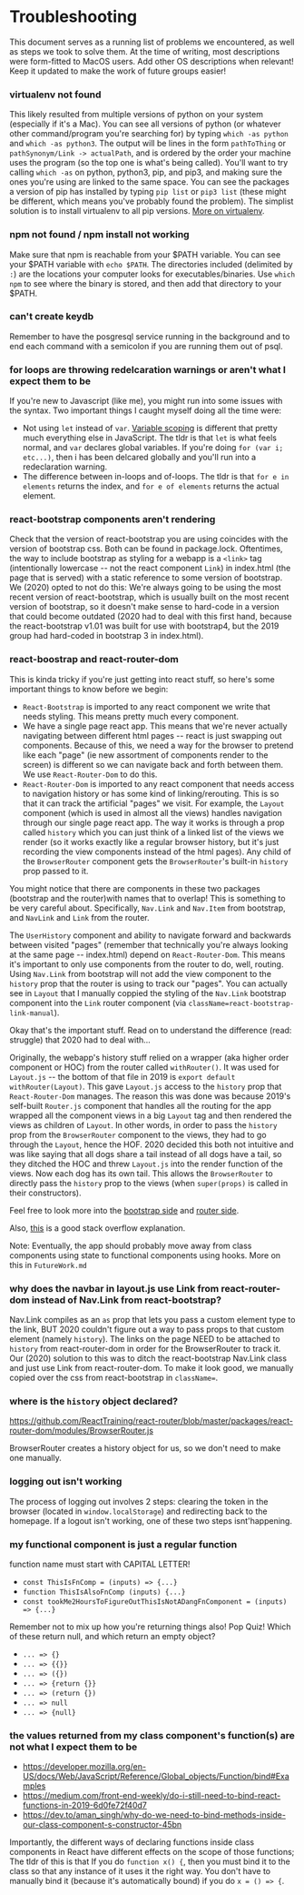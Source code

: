 # Troubleshooting

This document serves as a running list of problems we encountered, as well as steps we took to solve them. At the time of writing, most descriptions were form-fitted to MacOS users. Add other OS descriptions when relevant! Keep it updated to make the work of future groups easier!


### virtualenv not found
This likely resulted from multiple versions of python on your system (especially if it's a Mac). You can see all versions of python (or whatever other command/program you're searching for) by typing `which -as python` and `which -as python3`. The output will be lines in the form `pathToThing` or `pathSynonym/Link -> actualPath`, and is ordered by the order your machine uses the program (so the top one is what's being called). You'll want to try calling `which -as` on python, python3, pip, and pip3, and making sure the ones you're using are linked to the same space. You can see the packages a version of pip has installed by typing `pip list` or `pip3 list` (these might be different, which means you've probably found the problem). The simplist solution is to install virtualenv to all pip versions. [More on virtualenv](https://pypi.org/project/virtualenv/).

### npm not found / npm install not working
Make sure that npm is reachable from your $PATH variable. You can see your $PATH variable with `echo $PATH`. The directories included (delimited by `:`) are the locations your computer looks for executables/binaries. Use `which npm` to see where the binary is stored, and then add that directory to your $PATH. 

### can't create keydb
Remember to have the posgresql service running in the background and to end each command with a semicolon if you are running them out of psql.

### for loops are throwing redelcaration warnings or aren't what I expect them to be 
If you're new to Javascript (like me), you might run into some issues with the syntax. Two important things I caught myself doing all the time were:
* Not using `let` instead of `var`. [Variable scoping](https://developer.mozilla.org/en-US/docs/Web/JavaScript/A_re-introduction_to_JavaScript#Variables) is different that pretty much everything else in JavaScript. The tldr is that `let` is what feels normal, and `var` declares global variables. If you're doing `for (var i; etc...)`, then i has been delcared globally and you'll run into a redeclaration warning.
* The difference between in-loops and of-loops. The tldr is that `for e in elements` returns the index, and `for e of elements` returns the actual element.

### react-bootstrap components aren't rendering
Check that the version of react-bootstrap you are using coincides with the version of bootstrap css. Both can be found in package.lock.
Oftentimes, the way to include bootstrap as styling for a webapp is a `<link>` tag (intentionally lowercase -- not the react component `Link`) in index.html (the page that is served) with a static reference to some version of bootstrap. We (2020) opted to not do this: We're always going to be using the most recent version of react-bootstrap, which is usually built on the most recent version of bootstrap, so it doesn't make sense to hard-code in a version that could become outdated (2020 had to deal with this first hand, because the react-bootstrap v1.01 was built for use with bootstrap4, but the 2019 group had hard-coded in bootstrap 3 in index.html). 

### react-boostrap and react-router-dom
This is kinda tricky if you're just getting into react stuff, so here's some important things to know before we begin:
* `React-Bootstrap` is imported to any react component we write that needs styling. This means pretty much every component.
* We have a single page react app. This means that we're never actually navigating between different html pages -- react is just swapping out components. Because of this, we need a way for the browser to pretend like each "page" (ie new assortment of components render to the screen) is different so we can navigate back and forth between them. We use `React-Router-Dom` to do this.
* `React-Router-Dom` is imported to any react component that needs access to navigation history or has some kind of linking/rerouting. This is so that it can track the artificial "pages" we visit. For example, the `Layout` component (which is used in almost all the views) handles navigation through our single page react app. The way it works is through a prop called `history` which you can just think of a linked list of the views we render (so it works exactly like a regular browser history, but it's just recording the view components instead of the html pages). Any child of the `BrowserRouter` component gets the `BrowserRouter`'s built-in `history` prop passed to it.

You might notice that there are components in these two packages (bootstrap and the router)with names that to overlap! This is something to be very careful about. Specifically, `Nav.Link` and `Nav.Item` from bootstrap, and `NavLink` and `Link` from the router.

The `UserHistory` component and ability to navigate forward and backwards between visited "pages" (remember that technically you're always looking at the same page -- index.html) depend on `React-Router-Dom`. This means it's important to only use components from the router to do, well, routing. Using `Nav.Link` from bootstrap will not add the view component to the `history` prop that the router is using to track our "pages". You can actually see in `Layout` that I manually coppied the styling of the `Nav.Link` bootstrap component into the `Link` router component (via `className=react-bootstrap-link-manual`).

Okay that's the important stuff. Read on to understand the difference (read: struggle) that 2020 had to deal with... 

Originally, the webapp's history stuff relied on a wrapper (aka higher order component or HOC) from the router called `withRouter()`. It was used for `Layout.js` -- the bottom of that file in 2019 is `export default withRouter(Layout)`. This gave `Layout.js` access to the `history` prop that `React-Router-Dom` manages. The reason this was done was because 2019's self-built `Router.js` component that handles all the routing for the app wrapped all the component views in a big `Layout` tag and then rendered the views as children of `Layout`. In other words, in order to pass the `history` prop from the `BrowserRouter` component to the views, they had to go through the `Layout`, hence the HOF. 2020 decided this both not intuitive and was like saying that all dogs share a tail instead of all dogs have a tail, so they ditched the HOC and threw `Layout.js` into the render function of the views. Now each dog has its own tail. This allows the `BrowserRouter` to directly pass the `history` prop to the views (when `super(props)` is called in their constructors). 

Feel free to look more into the [bootstrap side](https://react-bootstrap.github.io/components/navs/#nav-item-props) and [router side](https://reacttraining.com/react-router/web/api/NavLink).

Also, [this](https://stackoverflow.com/questions/27928372/react-router-urls-dont-work-when-refreshing-or-writing-manually) is a good stack overflow explanation.

Note: Eventually, the app should probably move away from class components using state to functional components using hooks. More on this in `FutureWork.md`

### why does the navbar in layout.js use Link from react-router-dom instead of Nav.Link from react-bootstrap?
Nav.Link compiles as an `as` prop that lets you pass a custom element type to the link, BUT 2020 couldn't figure out a way to pass props to that custom element (namely `history`). The links on the page NEED to be attached to `history` from react-router-dom in order for the BrowserRouter to track it. Our (2020) solution to this was to ditch the react-bootstrap Nav.Link class and just use Link from react-router-dom. To make it look good, we manually copied over the css from react-bootstrap in `className=`.

### where is the `history` object declared?
https://github.com/ReactTraining/react-router/blob/master/packages/react-router-dom/modules/BrowserRouter.js

BrowserRouter creates a history object for us, so we don't need to make one manually. 

### logging out isn't working
The process of logging out involves 2 steps: clearing the token in the browser (located in `window.localStorage`) and redirecting back to the homepage. If a logout isn't working, one of these two steps isnt'happening.

### my functional component is just a regular function
function name must start with CAPITAL LETTER!
* `const ThisIsFnComp = (inputs) => {...}`
* `function ThisIsAlsoFnComp (inputs) {...}`
* `const tookMe2HoursToFigureOutThisIsNotADangFnComponent = (inputs) => {...}`

Remember not to mix up how you're returning things also! Pop Quiz! Which of these return null, and which return an empty object?
* `... => {}`
* `... => {{}}`
* `... => ({})`
* `... => {return {}}`
* `... => (return {})`
* `... => null`
* `... => {null}`


### the values returned from my class component's function(s) are not what I expect them to be
* https://developer.mozilla.org/en-US/docs/Web/JavaScript/Reference/Global_objects/Function/bind#Examples
* https://medium.com/front-end-weekly/do-i-still-need-to-bind-react-functions-in-2019-6d0fe72f40d7
* https://dev.to/aman_singh/why-do-we-need-to-bind-methods-inside-our-class-component-s-constructor-45bn

Importantly, the different ways of declaring functions inside class components in React have different effects on the scope of those functions; The tldr of this is that If you do `function x() {`, then you must bind it to the class so that any instance of it uses it the right way. You don't have to manually bind it (because it's automatically bound) if you do `x = () => {`. 
